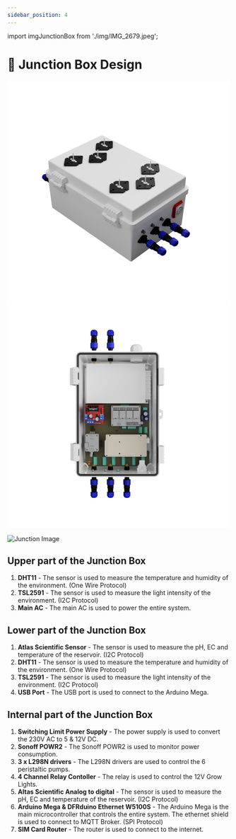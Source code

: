 ```yaml
---
sidebar_position: 4
---
```


import imgJunctionBox from './img/IMG_2679.jpeg';

# 🔌 Junction Box Design

![View One](./img/Junction_Box_One.png)
![View Two](./img/Junction_Box_Two.png)

<img src={imgJunctionBox} alt="Junction Image" width="50%" />

## Upper part of the Junction Box

1. **DHT11** - The sensor is used to measure the temperature and humidity of the environment. (One Wire Protocol)
2. **TSL2591** - The sensor is used to measure the light intensity of the environment. (I2C Protocol)
3. **Main AC** - The main AC is used to power the entire system.

## Lower part of the Junction Box

1. **Atlas Scientific Sensor** - The sensor is used to measure the pH, EC and temperature of the reservoir. (I2C Protocol)
2. **DHT11** - The sensor is used to measure the temperature and humidity of the environment. (One Wire Protocol)
3. **TSL2591** - The sensor is used to measure the light intensity of the environment. (I2C Protocol)
4. **USB Port** - The USB port is used to connect to the Arduino Mega.

## Internal part of the Junction Box

1. **Switching Limit Power Supply** - The power supply is used to convert the 230V AC to 5 & 12V DC.
2. **Sonoff POWR2** - The Sonoff POWR2 is used to monitor power consumption.
3. **3 x L298N drivers** - The L298N drivers are used to control the 6 peristaltic pumps.
4. **4 Channel Relay Contoller** - The relay is used to control the 12V Grow Lights.
5. **Altas Scientific Analog to digital** - The sensor is used to measure the pH, EC and temperature of the reservoir. (I2C Protocol)
6. **Arduino Mega & DFRduino Ethernet W5100S** - The Arduino Mega is the main microcontroller that controls the entire system. The ethernet shield is used to connect to MQTT Broker. (SPI Protocol)
7. **SIM Card Router** - The router is used to connect to the internet.
